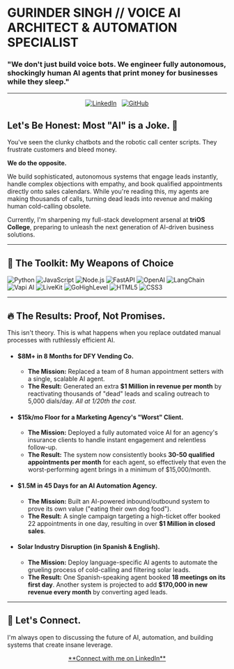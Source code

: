 # GURINDER SINGH // VOICE AI ARCHITECT & AUTOMATION SPECIALIST

### "We don't just build voice bots. We engineer fully autonomous, shockingly human AI agents that **print money** for businesses while they sleep."

---

<p align="center">
  <a href="https://www.linkedin.com/in/gurinder-saini/" target="_blank"><img src="https://img.shields.io/badge/LinkedIn-0077B5?style=for-the-badge&logo=linkedin&logoColor=white" alt="LinkedIn"/></a>
    
  <a href="https://github.com/gurinder-saini" target="_blank"><img src="https://img.shields.io/badge/GitHub-100000?style=for-the-badge&logo=github&logoColor=white" alt="GitHub"/></a>
</p>

## **Let's Be Honest: Most "AI" is a Joke.** 🤖

You've seen the clunky chatbots and the robotic call center scripts. They frustrate customers and bleed money.

**We do the opposite.**

We build sophisticated, autonomous systems that engage leads instantly, handle complex objections with empathy, and book qualified appointments directly onto sales calendars. While you're reading this, my agents are making thousands of calls, turning dead leads into revenue and making human cold-calling obsolete.

Currently, I'm sharpening my full-stack development arsenal at **triOS College**, preparing to unleash the next generation of AI-driven business solutions.

---

## 🚀 **The Toolkit: My Weapons of Choice**

<p align="left">
  <img src="https://img.shields.io/badge/Python-3776AB?style=for-the-badge&logo=python&logoColor=white" alt="Python"/>
  <img src="https://img.shields.io/badge/JavaScript-F7DF1E?style=for-the-badge&logo=javascript&logoColor=black" alt="JavaScript"/>
  <img src="https://img.shields.io/badge/Node.js-339933?style=for-the-badge&logo=nodedotjs&logoColor=white" alt="Node.js"/>
  <img src="https://img.shields.io/badge/FastAPI-009688?style=for-the-badge&logo=fastapi&logoColor=white" alt="FastAPI"/>
  <img src="https://img.shields.io/badge/OpenAI-412991?style=for-the-badge&logo=openai&logoColor=white" alt="OpenAI"/>
  <img src="https://img.shields.io/badge/LangChain-333333?style=for-the-badge" alt="LangChain"/>
  <img src="https://img.shields.io/badge/Vapi_AI-6A0DAD?style=for-the-badge" alt="Vapi AI"/>
  <img src="https://img.shields.io/badge/LiveKit-FF6600?style=for-the-badge" alt="LiveKit"/>
  <img src="https://img.shields.io/badge/GoHighLevel-333333?style=for-the-badge" alt="GoHighLevel"/>
  <img src="https://img.shields.io/badge/HTML5-E34F26?style=for-the-badge&logo=html5&logoColor=white" alt="HTML5"/>
  <img src="https://img.shields.io/badge/CSS3-1572B6?style=for-the-badge&logo=css3&logoColor=white" alt="CSS3"/>
</p>

---

## 🔥 **The Results: Proof, Not Promises.**

This isn't theory. This is what happens when you replace outdated manual processes with ruthlessly efficient AI.

*   #### **$8M+ in 8 Months for DFY Vending Co.**
    *   **The Mission:** Replaced a team of 8 human appointment setters with a single, scalable AI agent.
    *   **The Result:** Generated an extra **$1 Million in revenue per month** by reactivating thousands of "dead" leads and scaling outreach to 5,000 dials/day. *All at 1/20th the cost.*

*   #### **$15k/mo Floor for a Marketing Agency's "Worst" Client.**
    *   **The Mission:** Deployed a fully automated voice AI for an agency's insurance clients to handle instant engagement and relentless follow-up.
    *   **The Result:** The system now consistently books **30-50 qualified appointments per month** for each agent, so effectively that even the worst-performing agent brings in a minimum of $15,000/month.

*   #### **$1.5M in 45 Days for an AI Automation Agency.**
    *   **The Mission:** Built an AI-powered inbound/outbound system to prove its own value ("eating their own dog food").
    *   **The Result:** A single campaign targeting a high-ticket offer booked 22 appointments in one day, resulting in over **$1 Million in closed sales**.

*   #### **Solar Industry Disruption (in Spanish & English).**
    *   **The Mission:** Deploy language-specific AI agents to automate the grueling process of cold-calling and filtering solar leads.
    *   **The Result:** One Spanish-speaking agent booked **18 meetings on its first day**. Another system is projected to add **$170,000 in new revenue every month** by converting aged leads.

---

## 💬 **Let's Connect.**

I'm always open to discussing the future of AI, automation, and building systems that create insane leverage.

<p align="center">
  <a href="https://www.linkedin.com/in/gurinder-saini/" target="_blank">**Connect with me on LinkedIn**</a>
</p>
